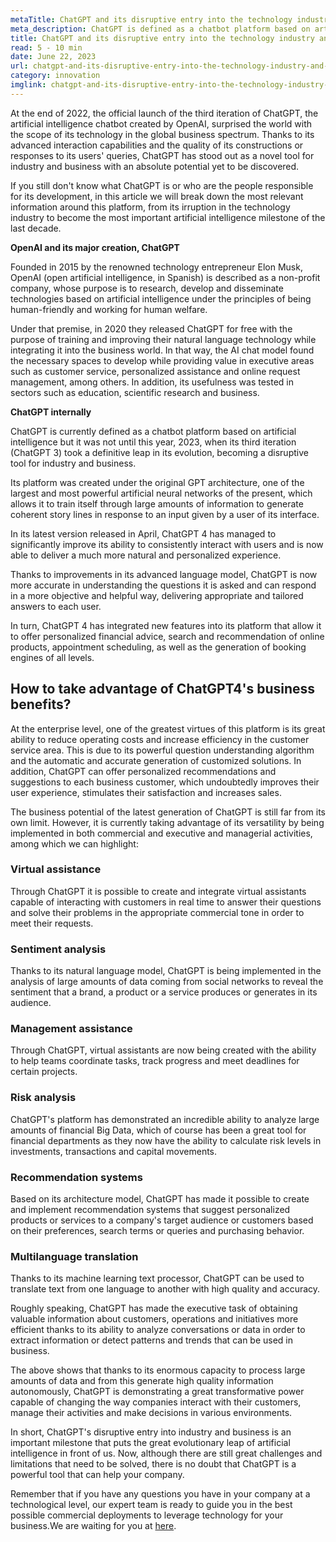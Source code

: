 ```yaml
---
metaTitle: ChatGPT and its disruptive entry into the technology industry and business
meta_description: ChatGPT is defined as a chatbot platform based on artificial intelligence but it was not until this year, 2023, when its third iteration (ChatGPT 3) took a definitive leap in its evolution, becoming a disruptive tool for industry and business.
title: ChatGPT and its disruptive entry into the technology industry and business of 2023
read: 5 - 10 min
date: June 22, 2023
url: chatgpt-and-its-disruptive-entry-into-the-technology-industry-and-business
category: innovation
imglink: chatgpt-and-its-disruptive-entry-into-the-technology-industry-and-business.jpg
---
```


At the end of 2022, the official launch of the third iteration of ChatGPT, the artificial intelligence chatbot created by OpenAI, surprised the world with the scope of its technology in the global business spectrum. Thanks to its advanced interaction capabilities and the quality of its constructions or responses to its users' queries, ChatGPT has stood out as a novel tool for industry and business with an absolute potential yet to be discovered.

If you still don't know what ChatGPT is or who are the people responsible for its development, in this article we will break down the most relevant information around this platform, from its irruption in the technology industry to become the most important artificial intelligence milestone of the last decade.

**OpenAI and its major creation, ChatGPT**

Founded in 2015 by the renowned technology entrepreneur Elon Musk, OpenAI (open artificial intelligence, in Spanish) is described as a non-profit company, whose purpose is to research, develop and disseminate technologies based on artificial intelligence under the principles of being human-friendly and working for human welfare.

Under that premise, in 2020 they released ChatGPT for free with the purpose of training and improving their natural language technology while integrating it into the business world. In that way, the AI chat model found the necessary spaces to develop while providing value in executive areas such as customer service, personalized assistance and online request management, among others. In addition, its usefulness was tested in sectors such as education, scientific research and business.

**ChatGPT internally**

ChatGPT is currently defined as a chatbot platform based on artificial intelligence but it was not until this year, 2023, when its third iteration (ChatGPT 3) took a definitive leap in its evolution, becoming a disruptive tool for industry and business.

Its platform was created under the original GPT architecture, one of the largest and most powerful artificial neural networks of the present, which allows it to train itself through large amounts of information to generate coherent story lines in response to an input given by a user of its interface.

In its latest version released in April, ChatGPT 4 has managed to significantly improve its ability to consistently interact with users and is now able to deliver a much more natural and personalized experience.

Thanks to improvements in its advanced language model, ChatGPT is now more accurate in understanding the questions it is asked and can respond in a more objective and helpful way, delivering appropriate and tailored answers to each user.

In turn, ChatGPT 4 has integrated new features into its platform that allow it to offer personalized financial advice, search and recommendation of online products, appointment scheduling, as well as the generation of booking engines of all levels.

## How to take advantage of ChatGPT4's business benefits?

At the enterprise level, one of the greatest virtues of this platform is its great ability to reduce operating costs and increase efficiency in the customer service area. This is due to its powerful question understanding algorithm and the automatic and accurate generation of customized solutions. In addition, ChatGPT can offer personalized recommendations and suggestions to each business customer, which undoubtedly improves their user experience, stimulates their satisfaction and increases sales.

The business potential of the latest generation of ChatGPT is still far from its own limit. However, it is currently taking advantage of its versatility by being implemented in both commercial and executive and managerial activities, among which we can highlight:

### Virtual assistance

Through ChatGPT it is possible to create and integrate virtual assistants capable of interacting with customers in real time to answer their questions and solve their problems in the appropriate commercial tone in order to meet their requests.

### Sentiment analysis

Thanks to its natural language model, ChatGPT is being implemented in the analysis of large amounts of data coming from social networks to reveal the sentiment that a brand, a product or a service produces or generates in its audience.

### Management assistance

Through ChatGPT, virtual assistants are now being created with the ability to help teams coordinate tasks, track progress and meet deadlines for certain projects.

### Risk analysis

ChatGPT's platform has demonstrated an incredible ability to analyze large amounts of financial Big Data, which of course has been a great tool for financial departments as they now have the ability to calculate risk levels in investments, transactions and capital movements.

### Recommendation systems

Based on its architecture model, ChatGPT has made it possible to create and implement recommendation systems that suggest personalized products or services to a company's target audience or customers based on their preferences, search terms or queries and purchasing behavior.

### Multilanguage translation

Thanks to its machine learning text processor, ChatGPT can be used to translate text from one language to another with high quality and accuracy.

Roughly speaking, ChatGPT has made the executive task of obtaining valuable information about customers, operations and initiatives more efficient thanks to its ability to analyze conversations or data in order to extract information or detect patterns and trends that can be used in business.

The above shows that thanks to its enormous capacity to process large amounts of data and from this generate high quality information autonomously, ChatGPT is demonstrating a great transformative power capable of changing the way companies interact with their customers, manage their activities and make decisions in various environments.

In short, ChatGPT's disruptive entry into industry and business is an important milestone that puts the great evolutionary leap of artificial intelligence in front of us. Now, although there are still great challenges and limitations that need to be solved, there is no doubt that ChatGPT is a powerful tool that can help your company.

Remember that if you have any questions you have in your company at a technological level, our expert team is ready to guide you in the best possible commercial deployments to leverage technology for your business.We are waiting for you at [here](https://www.dreamcodesoft.com/en/services).
